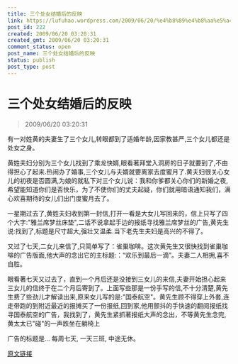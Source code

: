 ```yaml
---
title: 三个处女结婚后的反映
link: https://lufuhao.wordpress.com/2009/06/20/%e4%b8%89%e4%b8%aa%e5%a4%84%e5%a5%b3%e7%bb%93%e5%a9%9a%e5%90%8e%e7%9a%84%e5%8f%8d%e6%98%a0/
post_id: 222
created: 2009/06/20 03:20:31
created_gmt: 2009/06/20 03:20:31
comment_status: open
post_name: 三个处女结婚后的反映
status: publish
post_type: post
---
```


# 三个处女结婚后的反映

> 2009/06/20 03:20:31

 

有一对姓黄的夫妻生了三个女儿,转眼都到了适婚年龄,因家教甚严,三个女儿都还是处女之身。

黄姓夫妇分别为三个女儿找到了乘龙快婿,眼看著拜堂入洞房的日子就要到了,不由得担心了起来.热闹办了婚事,三个女儿与夫婿就要离家去度蜜月了.黄夫妇很关心女儿的初夜是否圆满,为娘的就私下对三个女儿说：我和你爹都关心你们的新婚之夜,希望能知道你们是否快乐，为了不使你们的丈夫起疑，你们就用暗语通知我们，满心欢喜期待的女儿们出门度蜜月去了。

一星期过去了,黄姓夫妇收到第一封信,打开一看是大女儿写回来的，信上只写了四个大字:"雅兰席梦丝床垫",二话不说拿起手边的报纸寻找雅兰席梦丝的广告,黄先生说:找到了,标题是尺寸超大,强壮又温柔.当下老先生夫妇是高兴的不得了。

又过了七天,二女儿来信了,只简单写了：雀巢咖啡。这次黄先生又很快找到雀巢咖啡的广告版面,他大声的念出它的主标题:：“欢乐到最后一滴”。夫妻二人相拥,喜不自胜。

眼看著七天又过去了，直到一个月后还是没接到三女儿的来信,夫妻开始担心起来三女儿的信终于在二个月后寄到了。上面写些那是一份手写的信,不十分清楚,黄先生费了些劲儿才解读出来,原来女儿写的是:"国泰航空"。黄先生顾不得穿上外套,连走带跑的到附近最近的报摊买了一份报纸,回到家,他用颤抖的手快速的翻阅报纸找寻国泰航空的广告，我找到了，黄先生紧抓著报纸大声的念出，不等黄先生念完,黄太太已"碰"的一声跌坐在躺椅上

广告的标题是... 每周七天, 一天三班, 中途无休。

[原文链接](http://bbs.virology.com.cn/thread-1854-1-1.html)
